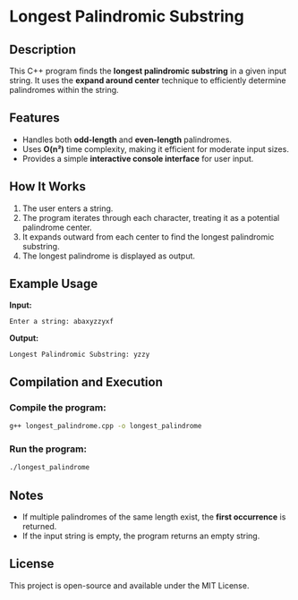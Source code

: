 # Longest Palindromic Substring

## Description
This C++ program finds the **longest palindromic substring** in a given input string. It uses the **expand around center** technique to efficiently determine palindromes within the string.

## Features
- Handles both **odd-length** and **even-length** palindromes.
- Uses **O(n²)** time complexity, making it efficient for moderate input sizes.
- Provides a simple **interactive console interface** for user input.

## How It Works
1. The user enters a string.
2. The program iterates through each character, treating it as a potential palindrome center.
3. It expands outward from each center to find the longest palindromic substring.
4. The longest palindrome is displayed as output.

## Example Usage
**Input:**
```
Enter a string: abaxyzzyxf
```
**Output:**
```
Longest Palindromic Substring: yzzy
```

## Compilation and Execution
### Compile the program:
```sh
g++ longest_palindrome.cpp -o longest_palindrome
```
### Run the program:
```sh
./longest_palindrome
```

## Notes
- If multiple palindromes of the same length exist, the **first occurrence** is returned.
- If the input string is empty, the program returns an empty string.

## License
This project is open-source and available under the MIT License.
